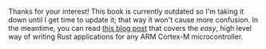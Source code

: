 Thanks for your interest! This book is currently outdated so I'm taking it down
until I get time to update it; that way it won't cause more confusion. In the
meantime, you can read [this blog post] that covers the *easy*, high level way
of writing Rust applications for any ARM Cortex-M microcontroller.

[this blog post]: http://blog.japaric.io/quickstart/

<!-- # Target specification -->

<!-- In this section, we explain why we compiled our crate with `--target -->
<!-- thumbv7m-none-eabi`. -->

<!-- Building a Rust program for a Cortex-M microcontroller involves cross compiling. -->
<!-- Cross compilation is the process of building a binary that will run on a -->
<!-- **target** device/system that's different from the **host** device/system where -->
<!-- the binary was produced. In our case, the target is the Cortex-M microcontroller -->
<!-- and the host is your laptop or your PC. -->

<!-- Out of the box, `rustc`, and therefore Cargo, can cross compile for a bunch of -->
<!-- different targets using the `--target` flag. -->

<!-- Here's the list of supported cross compilation targets as of November of 2016 -->
<!-- (this list will continue growing over time): -->

<!-- ``` -->
<!-- $ rustc -V -->
<!-- rustc 1.14.0-nightly (cae6ab1c4 2016-11-05) -->

<!-- $ rustc --print target-list -->
<!-- aarch64-linux-android           mips64el-unknown-linux-gnuabi64 -->
<!-- aarch64-unknown-fuchsia         mipsel-unknown-linux-gnu -->
<!-- aarch64-unknown-linux-gnu       mipsel-unknown-linux-musl -->
<!-- arm-linux-androideabi           mipsel-unknown-linux-uclibc -->
<!-- arm-unknown-linux-gnueabi       powerpc-unknown-linux-gnu -->
<!-- arm-unknown-linux-gnueabihf     powerpc64-unknown-linux-gnu -->
<!-- arm-unknown-linux-musleabi      powerpc64le-unknown-linux-gnu -->
<!-- arm-unknown-linux-musleabihf    s390x-unknown-linux-gnu -->
<!-- armv7-linux-androideabi         thumbv6m-none-eabi -->
<!-- armv7-unknown-linux-gnueabihf   thumbv7em-none-eabi -->
<!-- armv7-unknown-linux-musleabihf  thumbv7em-none-eabihf -->
<!-- asmjs-unknown-emscripten        thumbv7m-none-eabi -->
<!-- i586-pc-windows-msvc            wasm32-unknown-emscripten -->
<!-- i586-unknown-linux-gnu          x86_64-apple-darwin -->
<!-- i686-apple-darwin               x86_64-pc-windows-gnu -->
<!-- i686-linux-android              x86_64-pc-windows-msvc -->
<!-- i686-pc-windows-gnu             x86_64-rumprun-netbsd -->
<!-- i686-pc-windows-msvc            x86_64-sun-solaris -->
<!-- i686-unknown-dragonfly          x86_64-unknown-bitrig -->
<!-- i686-unknown-freebsd            x86_64-unknown-dragonfly -->
<!-- i686-unknown-haiku              x86_64-unknown-freebsd -->
<!-- i686-unknown-linux-gnu          x86_64-unknown-fuchsia -->
<!-- i686-unknown-linux-musl         x86_64-unknown-haiku -->
<!-- le32-unknown-nacl               x86_64-unknown-linux-gnu -->
<!-- mips-unknown-linux-gnu          x86_64-unknown-linux-musl -->
<!-- mips-unknown-linux-musl         x86_64-unknown-netbsd -->
<!-- mips-unknown-linux-uclibc       x86_64-unknown-openbsd -->
<!-- mips64-unknown-linux-gnuabi64 -->
<!-- ``` -->

<!-- Luckily for us, since nightly-2016-10-05, `rustc` supports Cortex-M -->
<!-- microcontrollers as cross compilation targets. Furthermore, there is not 1 but -->
<!-- actually 4 different targets. Which one to pick depends on which microcontroller -->
<!-- you are targeting: -->

<!-- - `thumbv6m-none-eabi`. For Cortex-M0, Cortex-M0+ and Cortex-M1 micros. -->

<!-- - `thumbv7m-none-eabi`. For the Cortex-M3 micro. -->

<!-- - `thumbv7em-none-eabi`. For the Cortex-M4 and Cortex-M7 micros that *don't* -->
<!--   have a FPU. -->

<!-- - `thumbv7em-none-eabihf`. For the Cortex-M4 and Cortex-M7 micros that *have* a -->
<!--   FPU. -->

<!-- In the case of the LM3S6965, we want to use the `thumbv7m-none-eabi` target -->
<!-- because that microcontroller has a Cortex-M3 processor in it. -->
